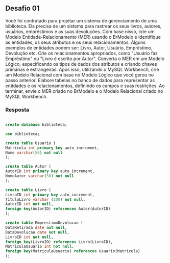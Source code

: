 ## Desafio 01
Você foi contratado para projetar um sistema de gerenciamento de uma biblioteca. Ela precisa de um sistema para rastrear os seus livros, autores, usuários, empréstimos e as suas devoluções.
Com base nisso, crie um Modelo Entidade-Relacionamento (MER) usando o BrModelo e identifique as entidades, os seus atributos e os seus relacionamentos. Alguns exemplos de entidades podem ser: Livro, Autor, Usuário, Empréstimo, Devolução etc. Crie os relacionamentos apropriados, como "Usuário faz Empréstimo" ou "Livro é escrito por Autor". Converta o MER em um Modelo Lógico, especificando os tipos de dados dos atributos e criando chaves primárias e estrangeiras.
Após isso, utilizando o MySQL Workbench, crie um Modelo Relacional com base no Modelo Lógico que você gerou no passo anterior. Elabore tabelas no banco de dados para representar as entidades e os relacionamentos, definindo os campos e suas restrições.
Ao terminar, envie o MER criado no BrModelo e o Modelo Relacional criado no MySQL Workbench.

### Resposta

````sql

create database biblioteca;

use biblioteca;

create table Usuario (
Matricula int primary key auto_increment,
Nome varchar(50) not null
);

create table Autor (
AutorID int primary key auto_increment,
NomeAutor varchar(50) not null
);

create table Livro (
LivroID int primary key auto_increment,
TituloLivro varchar (100) not null,
AutorID int not null,
foreign key(AutorID) references Autor(AutorID)
);

create table EmprestimoDevolucao (
DataRetirada date not null,
DataDevolucao date not null,
LivroID int not null,
foreign key(LivroID) references Livro(LivroID),
MatriculaUsuario int not null,
foreign key(MatriculaUsuario) references Usuario(Matricula)
);

````




